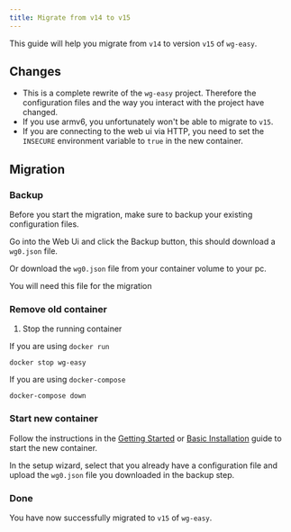 ```yaml
---
title: Migrate from v14 to v15
---
```


This guide will help you migrate from `v14` to version `v15` of `wg-easy`.

## Changes

- This is a complete rewrite of the `wg-easy` project. Therefore the configuration files and the way you interact with the project have changed.
- If you use armv6, you unfortunately won't be able to migrate to `v15`.
- If you are connecting to the web ui via HTTP, you need to set the `INSECURE` environment variable to `true` in the new container.

## Migration

### Backup

Before you start the migration, make sure to backup your existing configuration files.

Go into the Web Ui and click the Backup button, this should download a `wg0.json` file.

Or download the `wg0.json` file from your container volume to your pc.

You will need this file for the migration

### Remove old container

1. Stop the running container

If you are using `docker run`

```shell
docker stop wg-easy
```

If you are using `docker-compose`

```shell
docker-compose down
```

### Start new container

Follow the instructions in the [Getting Started][docs-getting-started] or [Basic Installation][docs-examples] guide to start the new container.

In the setup wizard, select that you already have a configuration file and upload the `wg0.json` file you downloaded in the backup step.

[docs-getting-started]: ../../getting-started.md
[docs-examples]: ../../examples/tutorials/basic-installation.md

### Done

You have now successfully migrated to `v15` of `wg-easy`.
